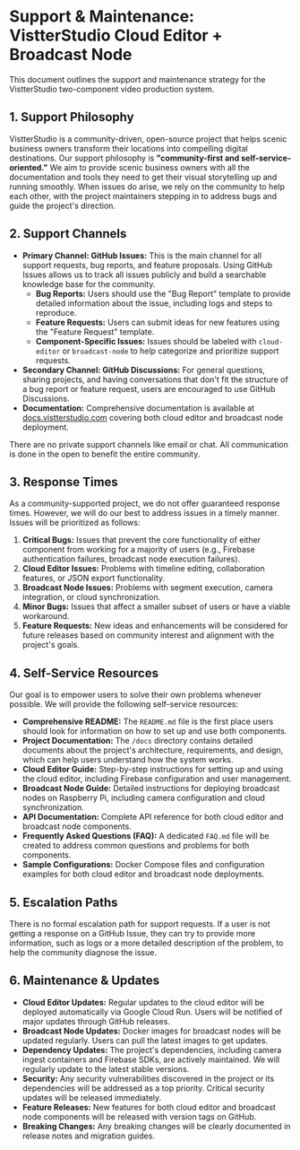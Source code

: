 # Support & Maintenance: VistterStudio Cloud Editor + Broadcast Node

This document outlines the support and maintenance strategy for the VistterStudio two-component video production system.

## 1. Support Philosophy

VistterStudio is a community-driven, open-source project that helps scenic business owners transform their locations into compelling digital destinations. Our support philosophy is **"community-first and self-service-oriented."** We aim to provide scenic business owners with all the documentation and tools they need to get their visual storytelling up and running smoothly. When issues do arise, we rely on the community to help each other, with the project maintainers stepping in to address bugs and guide the project's direction.

## 2. Support Channels

*   **Primary Channel: GitHub Issues:** This is the main channel for all support requests, bug reports, and feature proposals. Using GitHub Issues allows us to track all issues publicly and build a searchable knowledge base for the community.
    *   **Bug Reports:** Users should use the "Bug Report" template to provide detailed information about the issue, including logs and steps to reproduce.
    *   **Feature Requests:** Users can submit ideas for new features using the "Feature Request" template.
    *   **Component-Specific Issues:** Issues should be labeled with `cloud-editor` or `broadcast-node` to help categorize and prioritize support requests.
*   **Secondary Channel: GitHub Discussions:** For general questions, sharing projects, and having conversations that don't fit the structure of a bug report or feature request, users are encouraged to use GitHub Discussions.
*   **Documentation:** Comprehensive documentation is available at [docs.vistterstudio.com](https://docs.vistterstudio.com) covering both cloud editor and broadcast node deployment.

There are no private support channels like email or chat. All communication is done in the open to benefit the entire community.

## 3. Response Times

As a community-supported project, we do not offer guaranteed response times. However, we will do our best to address issues in a timely manner. Issues will be prioritized as follows:

1.  **Critical Bugs:** Issues that prevent the core functionality of either component from working for a majority of users (e.g., Firebase authentication failures, broadcast node execution failures).
2.  **Cloud Editor Issues:** Problems with timeline editing, collaboration features, or JSON export functionality.
3.  **Broadcast Node Issues:** Problems with segment execution, camera integration, or cloud synchronization.
4.  **Minor Bugs:** Issues that affect a smaller subset of users or have a viable workaround.
5.  **Feature Requests:** New ideas and enhancements will be considered for future releases based on community interest and alignment with the project's goals.

## 4. Self-Service Resources

Our goal is to empower users to solve their own problems whenever possible. We will provide the following self-service resources:

*   **Comprehensive README:** The `README.md` file is the first place users should look for information on how to set up and use both components.
*   **Project Documentation:** The `/docs` directory contains detailed documents about the project's architecture, requirements, and design, which can help users understand how the system works.
*   **Cloud Editor Guide:** Step-by-step instructions for setting up and using the cloud editor, including Firebase configuration and user management.
*   **Broadcast Node Guide:** Detailed instructions for deploying broadcast nodes on Raspberry Pi, including camera configuration and cloud synchronization.
*   **API Documentation:** Complete API reference for both cloud editor and broadcast node components.
*   **Frequently Asked Questions (FAQ):** A dedicated `FAQ.md` file will be created to address common questions and problems for both components.
*   **Sample Configurations:** Docker Compose files and configuration examples for both cloud editor and broadcast node deployments.

## 5. Escalation Paths

There is no formal escalation path for support requests. If a user is not getting a response on a GitHub Issue, they can try to provide more information, such as logs or a more detailed description of the problem, to help the community diagnose the issue.

## 6. Maintenance & Updates

*   **Cloud Editor Updates:** Regular updates to the cloud editor will be deployed automatically via Google Cloud Run. Users will be notified of major updates through GitHub releases.
*   **Broadcast Node Updates:** Docker images for broadcast nodes will be updated regularly. Users can pull the latest images to get updates.
*   **Dependency Updates:** The project's dependencies, including camera ingest containers and Firebase SDKs, are actively maintained. We will regularly update to the latest stable versions.
*   **Security:** Any security vulnerabilities discovered in the project or its dependencies will be addressed as a top priority. Critical security updates will be released immediately.
*   **Feature Releases:** New features for both cloud editor and broadcast node components will be released with version tags on GitHub.
*   **Breaking Changes:** Any breaking changes will be clearly documented in release notes and migration guides.
